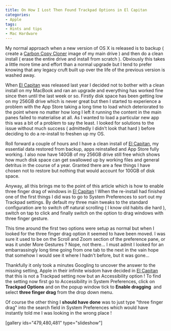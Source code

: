 ```yaml
---
title: On How I Lost Then Found Trackpad Options in El Capitan
categories: 
- Apple
tags:
- Hints and tips
- Mac Hardware
---
```


My normal approach when a new version of OS X is released is to backup ( create a 
[Carbon Copy Cloner](https://bombich.com) image of my main drive ) and then do a clean install ( erase the entire drive and install from scratch ). Obviously this takes a little more time and effort than a normal upgrade but I tend to prefer knowing that any legacy cruft built up over the life of the previous version is washed away.

When 
[El Capitan](http://www.apple.com/uk/osx/?cid=wwa-uk-kwg-mac) was released last year I decided not to bother with a clean install on my MacBook and ran an upgrade and everything has worked fine since then until the last week or so. Firstly disk space has been getting low on my 256GB drive which is never great but then I started to experience a problem with the App Store taking a long time to load which deteriorated to the point where no matter how long I left it running the content in the main panes failed to materialise at all. As I wanted to load a particular new app this was a bit of a problem to say the least. I looked for solutions to the issue without much success ( admittedly I didn't look that hard ) before deciding to do a re-install to freshen up my OS.

Roll forward a couple of hours and I have a clean install of 
[El Capitan](http://www.apple.com/uk/osx/?cid=wwa-uk-kwg-mac), my essential data restored from backup, apps reinstalled and App Store fully working. I also now have 140GB of my 256GB drive still free which shows how much disk space can get swallowed up by working files and general detritus in the course of a year. Granted there are a few things I have chosen not to restore but nothing that would account for 100GB of disk space.

Anyway, all this brings me to the point of this article which is how to enable three finger drag of windows in 
[El Capitan](http://www.apple.com/uk/osx/?cid=wwa-uk-kwg-mac) ! When the re-install had finished one of the first things I did was to go to System Preferences to sort out my Trackpad settings. By default my three main tweaks to the standard configuration are to switch off natural scrolling ( I know old habits die hard ), switch on tap to click and finally switch on the option to drag windows with three finger gesture.

This time around the first two options were setup as normal but when I looked for the three finger drag option it seemed to have been moved. I was sure it used to be on the Scroll and Zoom section of the preference pane, or was it under More Gestures ? Nope, not there... I must admit I looked for an embarrassingly long time going from one tab to the next in the vain hope that somehow I would see it where I hadn't before, but it was gone...

Thankfully it only took a minutes Googling to uncover the answer to the missing setting, Apple in their infinite wisdom have decided in 
[El Capitan](http://www.apple.com/uk/osx/?cid=wwa-uk-kwg-mac) that this is not a Trackpad setting now but an Accessibility option ! To find the setting now first go to Accessibility in System Preferences, click on  
**Trackpad Options**
 and on the popup window tick to 
**Enable dragging**
 and select 
**three finger drag**
 from the drop down menu.

Of course the other thing I 
**should have done**
 was to just type "three finger drag" into the search field in System Preferences which would have instantly told me I was looking in the wrong place !

[gallery ids="479,480,481" type="slideshow"]